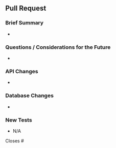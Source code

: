 ## Pull Request

[comment]: <> (Put N/A if a section does not apply.)

### Brief Summary
- 

### Questions / Considerations for the Future
- 

### API Changes
- 

### Database Changes
- 

### New Tests
- N/A

[comment]: <> (Put the ticket # this PR closes)

Closes #
